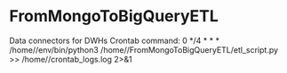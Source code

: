# FromMongoToBigQueryETL

Data connectors for DWHs Crontab command:
0 */4 * * * /home/<google account name>/env/bin/python3 /home/<google account name>/FromMongoToBigQueryETL/etl_script.py >> /home/<google account name>/crontab_logs.log 2>&1
